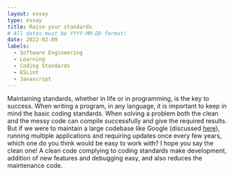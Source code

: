 ```yaml
---
layout: essay
type: essay
title: Raise your standards
# All dates must be YYYY-MM-DD format!
date: 2022-02-09
labels:
  - Software Engineering
  - Learning
  - Coding Standards
  - ESLint
  - Javascript
---
```


Maintaining standards, whether in life or in programming, is the key to success. When writing a program, in any language, it is important to keep in mind the basic
coding standards. When solving a problem both the clean and the messy code can compile successfully and give the required results. But if we were to maintain a 
large codebase like Google (discussed [here](https://jaiswal-aditi.github.io/essays/The-multiverse-of-SE.html)), running multiple applications and requiring updates
once every few years, which one do you think would be easy to work with? I hope you say the clean one! A clean code complying to coding standards make development,
addition of new features and debugging easy, and also reduces the maintenance code.
